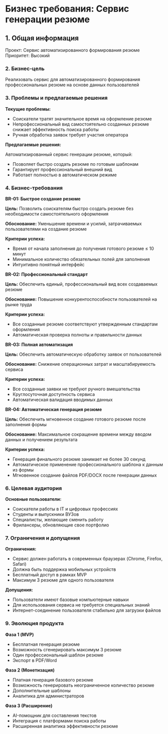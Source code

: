 # **Бизнес требования: Сервис генерации резюме**

## **1. Общая информация**

Проект: Сервис автоматизированного формирования резюме  
Приоритет: Высокий

### **2. Бизнес-цель**

Реализовать сервис для автоматизированного формирования профессиональных резюме на основе данных пользователей

### **3. Проблемы и предлагаемые решения**

**Текущие проблемы:**

- Соискатели тратят значительное время на оформление резюме
- Непрофессиональный вид самостоятельно созданных резюме снижает эффективность поиска работы
- Ручная обработка заявок требует участия оператора

**Предлагаемые решения:**

Автоматизированный сервис генерации резюме, который:

- Позволяет быстро создать резюме по готовым шаблонам
- Гарантирует профессиональный внешний вид
- Работает полностью в автоматическом режиме

### **4. Бизнес-требования**

**BR-01: Быстрое создание резюме**

**Цель:** Позволить соискателям быстро создать резюме без необходимости самостоятельного оформления

**Обоснование:** Уменьшение времени и усилий, затрачиваемых пользователями на создание резюме

**Критерии успеха:**
- Время от начала заполнения до получения готового резюме ≤ 10 минут
- Минимальное количество обязательных полей для заполнения
- Интуитивно понятный интерфейс

**BR-02: Профессиональный стандарт**

**Цель:** Обеспечить единый, профессиональный вид всех создаваемых резюме

**Обоснование:** Повышение конкурентоспособности пользователей на рынке труда

**Критерии успеха:**
- Все созданные резюме соответствуют утвержденным стандартам оформления
- Автоматическая проверка полноты и правильности данных

**BR-03: Полная автоматизация**

**Цель:** Обеспечить автоматическую обработку заявок от пользователей

**Обоснование:** Снижение операционных затрат и масштабируемость сервиса

**Критерии успеха:**
- Все созданные заявки не требуют ручного вмешательства
- Круглосуточная доступность сервиса
- Автоматическая валидация вводимых данных

**BR-04: Автоматическая генерация резюме**

**Цель:** Обеспечить мгновенное создание готового резюме после заполнения формы

**Обоснование:** Максимальное сокращение времени между вводом данных и получением результата

**Критерии успеха:**
- Генерация финального резюме занимает не более 30 секунд
- Автоматическое применение профессионального шаблона к данным из формы
- Мгновенное создание файлов PDF/DOCX после генерации данных

### **6. Целевая аудитория**

**Основные пользователи:**
- Соискатели работы в IT и цифровых профессиях
- Студенты и выпускники ВУЗов
- Специалисты, желающие сменить работу
- Фрилансеры, обновляющие свое портфолио

### **7. Ограничения и допущения**

**Ограничения:**
- Сервис должен работать в современных браузерах (Chrome, Firefox, Safari)
- Должна быть поддержка мобильных устройств
- Бесплатный доступ в рамках MVP
- Максимум 3 резюме для одного пользователя

**Допущения:**
- Пользователи имеют базовые компьютерные навыки
- Для использования сервиса не требуется специальных знаний
- Интернет-соединение пользователя стабильно для загрузки файлов

### **9. Эволюция продукта**

**Фаза 1 (MVP)**
- Бесплатная генерация резюме
- Возможность сгенерировать максимум 3 резюме
- Один профессиональный шаблон резюме
- Экспорт в PDF/Word

**Фаза 2 (Монетизация)**
- Платная генерация базового резюме
- Возможность генерировать неограниченное количество резюме
- Дополнительные шаблоны
- Аналитика для администраторов

**Фаза 3 (Расширение)**
- AI-помощник для составления текстов
- Интеграция с платформами поиска работы
- Расширенная аналитика эффективности резюме